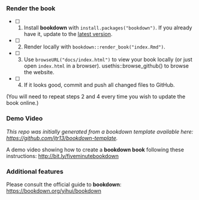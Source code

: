 ### Render the book

- [ ] 1. Install **bookdown** with `install.packages("bookdown")`. If you already have it, update to the [latest version](https://CRAN.R-project.org/package=bookdown).

- [ ] 2. Render locally with `bookdown::render_book("index.Rmd")`.

- [ ] 3. Use `browseURL("docs/index.html")` to view your book locally (or just open `index.html` in a browser). usethis::browse_github() to browse the website. 

- [ ] 4. If it looks good, commit and push all changed files to GitHub. 

(You will need to repeat steps 2 and 4 every time you wish to update the book online.)

### Demo Video

*This repo was initially generated from a bookdown template available here: https://github.com/jtr13/bookdown-template.*

A demo video showing how to create a **bookdown book** following these instructions: http://bit.ly/fiveminutebookdown

### Additional features

Please consult the official guide to **bookdown**: https://bookdown.org/yihui/bookdown

